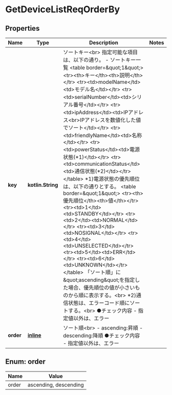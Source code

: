 
# GetDeviceListReqOrderBy

## Properties
Name | Type | Description | Notes
------------ | ------------- | ------------- | -------------
**key** | **kotlin.String** | ソートキー&lt;br&gt; 指定可能な項目は、以下の通り。 - ソートキー一覧   &lt;table border&#x3D;\&quot;1\&quot;&gt;     &lt;tr&gt;&lt;th&gt;キー&lt;/th&gt;&lt;th&gt;説明&lt;/th&gt;&lt;/tr&gt;     &lt;tr&gt;&lt;td&gt;modelName&lt;/td&gt;&lt;td&gt;モデル名&lt;/td&gt;&lt;/tr&gt;     &lt;tr&gt;&lt;td&gt;serialNumber&lt;/td&gt;&lt;td&gt;シリアル番号&lt;/td&gt;&lt;/tr&gt;     &lt;tr&gt;&lt;td&gt;ipAddress&lt;/td&gt;&lt;td&gt;IPアドレス&lt;br&gt;IPアドレスを数値化した値でソート&lt;/td&gt;&lt;/tr&gt;     &lt;tr&gt;&lt;td&gt;friendlyName&lt;/td&gt;&lt;td&gt;名称&lt;/td&gt;&lt;/tr&gt;     &lt;tr&gt;&lt;td&gt;powerStatus&lt;/td&gt;&lt;td&gt;電源状態(*1)&lt;/td&gt;&lt;/tr&gt;     &lt;tr&gt;&lt;td&gt;communicationStatus&lt;/td&gt;&lt;td&gt;通信状態(*2)&lt;/td&gt;&lt;/tr&gt;   &lt;/table&gt;    *1)電源状態の優先順位は、以下の通りとする。       &lt;table border&#x3D;\&quot;1\&quot;&gt;         &lt;tr&gt;&lt;th&gt;優先順位&lt;/th&gt;&lt;th&gt;値&lt;/th&gt;&lt;/tr&gt;         &lt;tr&gt;&lt;td&gt;1&lt;/td&gt;&lt;td&gt;STANDBY&lt;/td&gt;&lt;/tr&gt;         &lt;tr&gt;&lt;td&gt;2&lt;/td&gt;&lt;td&gt;NORMAL&lt;/td&gt;&lt;/tr&gt;         &lt;tr&gt;&lt;td&gt;3&lt;/td&gt;&lt;td&gt;NOSIGNAL&lt;/td&gt;&lt;/tr&gt;         &lt;tr&gt;&lt;td&gt;4&lt;/td&gt;&lt;td&gt;UNSELECTED&lt;/td&gt;&lt;/tr&gt;         &lt;tr&gt;&lt;td&gt;5&lt;/td&gt;&lt;td&gt;ERR&lt;/td&gt;&lt;/tr&gt;         &lt;tr&gt;&lt;td&gt;6&lt;/td&gt;&lt;td&gt;UNKNOWN&lt;/td&gt;&lt;/tr&gt;       &lt;/table&gt;       「ソート順」に\&quot;ascending\&quot;を指定した場合、優先順位の値が小さいものから順に表示する。&lt;br&gt;    *2)通信状態は、エラーコード順にソートする。&lt;br&gt;  ●チェック内容   - 指定値以外は、エラー | 
**order** | [**inline**](#OrderEnum) | ソート順&lt;br&gt;   - ascending:昇順   - descending:降順  ●チェック内容   - 指定値以外は、エラー | 


<a name="OrderEnum"></a>
## Enum: order
Name | Value
---- | -----
order | ascending, descending



